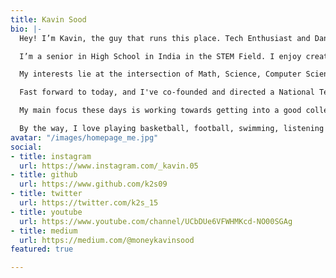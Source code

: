 ```yaml
---
title: Kavin Sood
bio: |-
  Hey! I’m Kavin, the guy that runs this place. Tech Enthusiast and Dank Memer.

  I’m a senior in High School in India in the STEM Field. I enjoy creating things that live on the internet.

  My interests lie at the intersection of Math, Science, Computer Science and Information Technology. I’m attracted to STEM because of my organized, analytical and goal-oriented nature. In addition to my academic achievements, I am proud to actively contribute to the Tech Cohort of our time.

  Fast forward to today, and I've co-founded and directed a National Tech Symposium, founded and presided over my School's Tech Club, and become the IT Captain of my School.

  My main focus these days is working towards getting into a good college, pursuing my passion in the field of Tech, and becoming a better individual.

  By the way, I love playing basketball, football, swimming, listening to Dua Lipa and taking long walks at night.
avatar: "/images/homepage_me.jpg"
social:
- title: instagram
  url: https://www.instagram.com/_kavin.05
- title: github
  url: https://www.github.com/k2s09
- title: twitter
  url: https://twitter.com/k2s_15
- title: youtube
  url: https://www.youtube.com/channel/UCbDUe6VFWHMKcd-NO00SGAg
- title: medium
  url: https://medium.com/@moneykavinsood
featured: true

---
```

